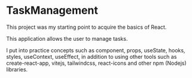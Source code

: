 # TaskManagement
This project was my starting point to acquire the basics of React.

This application allows the user to manage tasks.

I put into practice concepts such as component, props, useState, hooks, styles, useContext, useEffect, in addition to using other tools such as create-react-app, vitejs, tailwindcss, react-icons and other npm (Nodejs) libraries.
